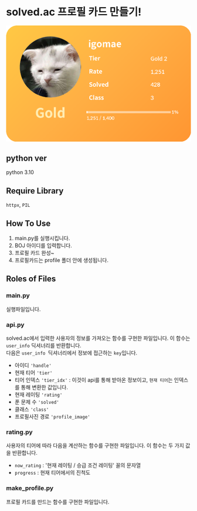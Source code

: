# solved.ac 프로필 카드 만들기!

![예시 이미지](example/igomae_profile.png)

## python ver
python 3.10

## Require Library
`httpx`, `PIL`

## How To Use
1. main.py를 실행시킵니다.    
2. BOJ 아이디를 입력합니다.     
2. 프로필 카드 완성~     
4. 프로필카드는 profile 폴더 안에 생성됩니다.    

## Roles of Files
### main.py   
실행파일입니다.

### api.py 
solved.ac에서 입력한 사용자의 정보를 가져오는 함수를 구현한 파일입니다. 이 함수는 `user_info` 딕셔너리를 반환합니다.    
다음은 `user_info `딕셔너리에서 정보에 접근하는 `key`입니다.
- 아이디 `'handle'`
- 현재 티어 `'tier'`
- 티어 인덱스 `'tier_idx'` : 이것이 api를 통해 받아온 정보이고, `현재 티어`는 인덱스를 통해 변환한 값입니다.
- 현재 레이팅 `'rating'`
- 푼 문제 수 `'solved'`
- 클래스 `'class'`
- 프로필사진 경로 `'profile_image'`

### rating.py
사용자의 티어에 따라 다음을 계산하는 함수를 구현한 파일입니다. 이 함수는 두 가지 값을 반환합니다.
- `now_rating` : '현재 레이팅 / 승급 조건 레이팅' 꼴의 문자열
- `progress` : 현재 티어에서의 진척도

### make_profile.py    
프로필 카드를 만드는 함수를 구현한 파일입니다. 